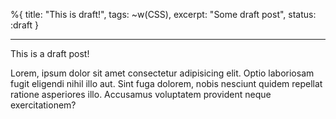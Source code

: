 %{
  title: "This is draft!",
  tags: ~w(CSS),
  excerpt: "Some draft post",
  status: :draft
}

---

This is a draft post!

Lorem, ipsum dolor sit amet consectetur adipisicing elit. Optio laboriosam fugit eligendi nihil illo aut. Sint fuga dolorem, nobis nesciunt quidem repellat ratione asperiores illo. Accusamus voluptatem provident neque exercitationem?
